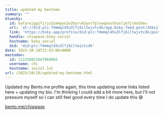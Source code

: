 ```yaml
---
title: updated my bentome
summary: ""
bluesky:
  id: bafyreigqzfirju3zm4pou3v2hyru43ynr7plxwqaxutkostjm7jckn5deu
  url: 'at://did:plc:f4mmql45u3lfj6iltwjvtcdk/app.bsky.feed.post/3kbzylg36g62r'
  link: 'https://bsky.app/profile/did:plc:f4mmql45u3lfj6iltwjvtcdk/post/3kbzylg36g62r'
  handle: chiawase.bsky.social
  hostname: bsky.social
  did: 'did:plc:f4mmql45u3lfj6iltwjvtcdk'
date: 2023-10-18T23:53:06+0800
mastodon:
  id: 111256822647868065
  username: chi
  hostname: social.lol
url: /2023/10/18/updated-my-bentome.html
---
```


Updated my Bento.me profile again, this time updating some links listed here + updating my bio. I'm thinking I could add a bit more here, but I'll not pressure myself so I can still feel good every time I do update this 😅

[bento.me/chiawase](https://bento.me/chiawase)
